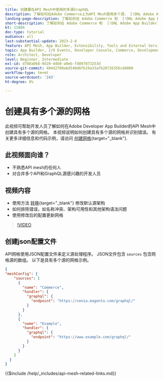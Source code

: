 ```yaml
---
title: 创建要在API Mesh中使用的多源GraphQL
description: 了解如何在Adobe Commerce上为API Mesh使用多个源， [!DNL Adobe App Builder]. 了解一些常见错误以及如何解决它们。
landing-page-description: 了解如何在 Adobe Commerce 和  [!DNL Adobe App Builder] 上使用 API Mesh。了解如何创建具有多个来源的网格，以及如何解决一些常见错误。
short-description: 了解如何在 Adobe Commerce 和  [!DNL Adobe App Builder] 上使用 API Mesh。了解如何创建具有多个来源的网格，以及如何解决一些常见错误。
kt: 11804
doc-type: tutorial
audience: all
last-substantial-update: 2023-2-8
feature: API Mesh, App Builder, Extensibility, Tools and External Services, Backend Development
topic: App Builder, I/O Events, Developer Console, Commerce, Development, Integrations
role: Architect, Developer
level: Beginner, Intermediate
exl-id: d788a068-9d20-4db0-a0eb-fd897873253d
source-git-commit: 404d2708a6d540d6fb19a33afb20726356cd8000
workflow-type: tm+mt
source-wordcount: '243'
ht-degree: 8%

---
```


# 创建具有多个源的网格

此视频可帮助开发人员了解如何在Adobe Developer App Builder的API Mesh中创建具有多个源的网格。 本视频说明如何创建具有多个源的网格并识别错误。 有关更多详细信息和代码示例，请访问 [创建网格](https://developer.adobe.com/graphql-mesh-gateway/gateway/create-mesh/#create-a-mesh-1){target="_blank"}.

## 此视频面向谁？

* 不熟悉API mesh的任何人
* 对合并多个API和GraphQL源感兴趣的开发人员

## 视频内容

* 使用方法 [转换](https://developer.adobe.com/graphql-mesh-gateway/gateway/transforms/){target="_blank"} 修改默认源架构
* 如何排除错误，如名称冲突、架构可用性和其他架构语法问题
* 使用修改后的配置更新网格

>[!VIDEO](https://video.tv.adobe.com/v/3414125?quality=12&learn=on)

## 创建json配置文件

API网格使用JSON配置文件来定义源处理程序。 JSON文件包含 `sources` 包含网格源的数组。 以下是具有多个源的网格示例。

```json
{
"meshConfig": {
    "sources": [
      {
        "name": "Commerce",
        "handler": {
          "graphql": {
            "endpoint": "https://venia.magento.com/graphql/"
          }
        }
      },
      {
        "name": "Example",
        "handler": {
          "graphql": {
            "endpoint": "https://www.example.com/graphql/"
          }
        }
      }
    ]
  }
}
```

{{$include /help/_includes/api-mesh-related-links.md}}
